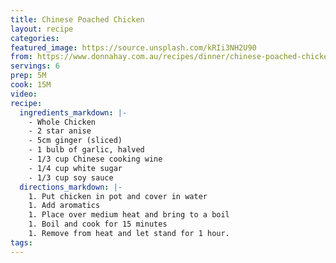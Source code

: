 ```yaml
---
title: Chinese Poached Chicken
layout: recipe
categories:
featured_image: https://source.unsplash.com/kRIi3NH2U90
from: https://www.donnahay.com.au/recipes/dinner/chinese-poached-chicken
servings: 6
prep: 5M
cook: 15M
video:
recipe:
  ingredients_markdown: |-
    - Whole Chicken
    - 2 star anise
    - 5cm ginger (sliced)
    - 1 bulb of garlic, halved
    - 1/3 cup Chinese cooking wine
    - 1/4 cup white sugar
    - 1/3 cup soy sauce
  directions_markdown: |-
    1. Put chicken in pot and cover in water
    1. Add aromatics
    1. Place over medium heat and bring to a boil
    1. Boil and cook for 15 minutes
    1. Remove from heat and let stand for 1 hour.
tags:
---
```


